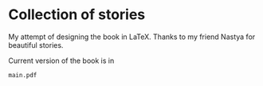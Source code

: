 # Collection of stories

My attempt of designing the book in LaTeX. Thanks to my friend Nastya for beautiful stories.


Current version of the book is in
```
main.pdf
```

